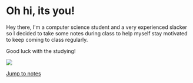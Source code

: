 # Oh hi, its you!

Hey there, I'm a computer science student and a very experienced slacker 
so I decided to take some notes during class to help myself stay 
motivated to keep coming to class regularly.

Good luck with the studying!

![](https://i.imgur.com/AoMPIyV.gif?noredirect)

[Jump to notes](american_gov/)
